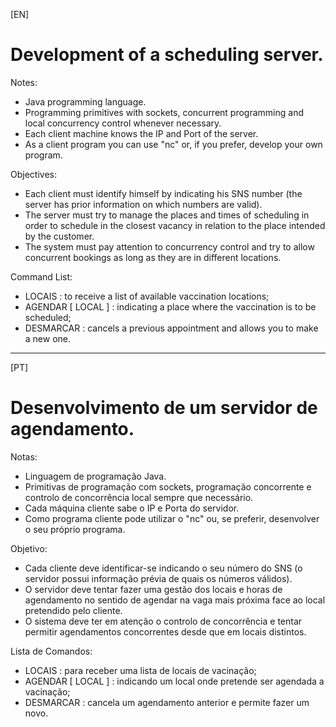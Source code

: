 [EN]

# Development of a scheduling server.

Notes:

- Java programming language.
- Programming primitives with sockets, concurrent programming and local concurrency control whenever necessary.
- Each client machine knows the IP and Port of the server.
- As a client program you can use "nc" or, if you prefer, develop your own program.

Objectives:

- Each client must identify himself by indicating his SNS number (the server has prior information on which numbers are valid).
- The server must try to manage the places and times of scheduling in order to schedule in the closest vacancy in relation to the place intended by the customer.
- The system must pay attention to concurrency control and try to allow concurrent bookings as long as they are in different locations.

Command List:

- LOCAIS : to receive a list of available vaccination locations;
- AGENDAR [ LOCAL ] : indicating a place where the vaccination is to be scheduled;
- DESMARCAR : cancels a previous appointment and allows you to make a new one.

------------------------------------------------------------------------------------------------------------------------------------------------------------------
[PT]

# Desenvolvimento de um servidor de agendamento.

Notas:

- Linguagem de programação Java.
- Primitivas de programação com sockets, programação concorrente e controlo de concorrência local sempre que necessário.
- Cada máquina cliente sabe o IP e Porta do servidor.
- Como programa cliente pode utilizar o "nc" ou, se preferir, desenvolver o seu próprio programa.

Objetivo:

- Cada cliente deve identificar-se indicando o seu número do SNS (o servidor possui informação prévia de quais os números válidos). 
- O servidor deve tentar fazer uma gestão dos locais e horas de agendamento no sentido de agendar na vaga mais próxima face ao local pretendido pelo cliente.
- O sistema deve ter em atenção o controlo de concorrência e tentar permitir agendamentos concorrentes desde que em locais distintos.

Lista de Comandos:

- LOCAIS : para receber uma lista de locais de vacinação; 
- AGENDAR [ LOCAL ] : indicando um local onde pretende ser agendada a vacinação; 
- DESMARCAR : cancela um agendamento anterior e permite fazer um novo. 



